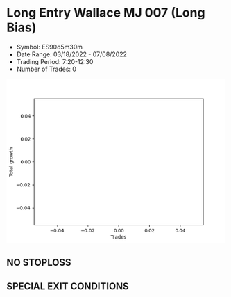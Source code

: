 # Long Entry Wallace MJ 007 (Long Bias)
- Symbol: ES90d5m30m
- Date Range: 03/18/2022 - 07/08/2022
- Trading Period: 7:20-12:30
- Number of Trades: 0

![Plot](LongEntryWallaceMJ007ES90d5m30m(LongBias).png)
## NO STOPLOSS









## SPECIAL EXIT CONDITIONS 
